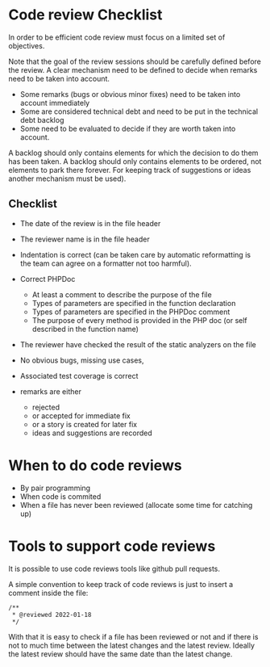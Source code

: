 # Code review Checklist

In order to be efficient code review must focus on a limited set of objectives.

Note that the goal of the review sessions should be carefully defined before the review. A clear mechanism need to be defined to decide when remarks need to be taken into account.

* Some remarks (bugs or obvious minor fixes) need to be taken into account immediately
* Some are considered technical debt and need to be put in the technical debt backlog 
* Some need to be evaluated to decide if they are worth taken into account.

A backlog should only contains elements for which the decision to do them has been taken. A backlog should only contains elements to be ordered, not elements to park there forever. For keeping track of suggestions or ideas another mechanism must be used).

## Checklist

* The date of the review is in the file header
* The reviewer name is in the file header
* Indentation is correct (can be taken care by automatic reformatting is the team can agree on a formatter not too harmful).
* Correct PHPDoc
    * At least a comment to describe the purpose of the file
    * Types of parameters are specified in the function declaration
    * Types of parameters are specified in the PHPDoc comment
    * The purpose of every method is provided in the PHP doc (or self described in the function name)
* The reviewer have checked the result of the static analyzers on the file
* No obvious bugs, missing use cases, 
* Associated test coverage is correct

* remarks are either
    * rejected
    * or accepted for immediate fix
    * or a story is created for later fix
    * ideas and suggestions are recorded

# When to do code reviews

* By pair programming
* When code is commited
* When a file has never been reviewed (allocate some time for catching up)

# Tools to support code reviews

It is possible to use code reviews tools like github pull requests.

A simple convention to keep track of code reviews is just to insert a comment inside the file:

    /**    
     * @reviewed 2022-01-18
     */

With that it is easy to check if a file has been reviewed or not and if there is not to much time between the latest changes and the latest review. Ideally the latest review should have the same date than the latest change.


     